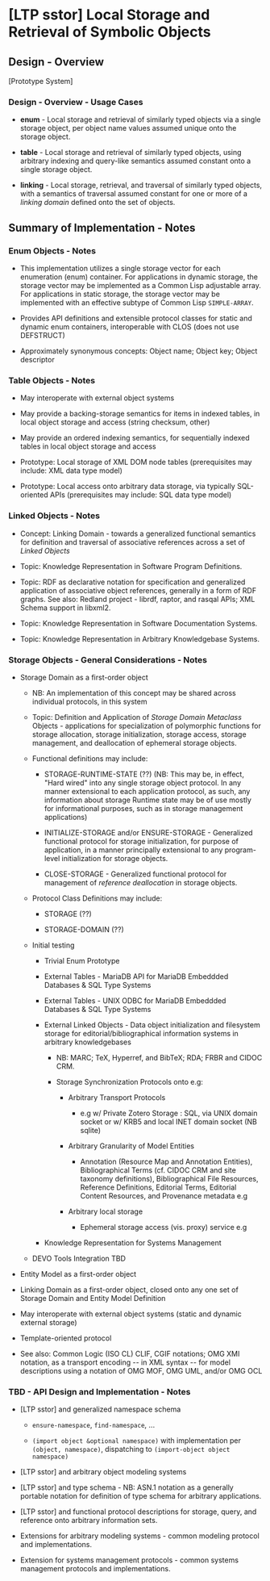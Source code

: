 [LTP sstor] Local Storage and Retrieval of Symbolic Objects
===========================================================


## Design - Overview

[Prototype System]

### Design - Overview - Usage Cases

- **enum** - Local storage and retrieval of similarly typed objects via
  a single storage object, per object name values assumed unique onto
  the storage object.

- **table** - Local storage and retrieval of similarly typed objects,
  using arbitrary indexing and query-like semantics assumed constant
  onto a single storage object.

- **linking** - Local storage, retrieval, and traversal of similarly
  typed objects, with a semantics of traversal assumed constant for one
  or more of a _linking domain_ defined onto the set of objects.

## Summary of Implementation - Notes

### Enum Objects - Notes

* This implementation utilizes a single storage vector for each
  enumeration (enum) container. For applications in dynamic storage, the
  storage vector may be implemented as a Common Lisp adjustable
  array. For applications in static storage, the storage vector may be
  implemented with an effective subtype of Common Lisp `SIMPLE-ARRAY`.

* Provides API definitions and extensible protocol classes for static and
  dynamic enum containers, interoperable with CLOS (does not use DEFSTRUCT)

* Approximately synonymous concepts: Object name; Object key; Object
  descriptor


### Table Objects - Notes

* May interoperate with external object systems

* May provide a backing-storage semantics for items in indexed tables,
  in local object storage and access (string checksum, other)

* May provide an ordered indexing semantics, for sequentially indexed
  tables in local object storage and access

* Prototype: Local storage of XML DOM node tables (prerequisites may
  include: XML data type model)

* Prototype: Local access onto arbitrary data storage, via typically
  SQL-oriented APIs (prerequisites may include: SQL data type model)


### Linked Objects - Notes

* Concept: Linking Domain - towards a generalized functional semantics
  for definition and traversal of associative references across a set of
  _Linked Objects_

* Topic: Knowledge Representation in Software Program Definitions.

* Topic: RDF as declarative notation for specification and generalized
  application of associative object references, generally in a form of
  RDF graphs. See also: Redland project - librdf, raptor, and rasqal
  APIs; XML Schema support in libxml2.

* Topic: Knowledge Representation in Software Documentation Systems.

* Topic: Knowledge Representation in Arbitrary Knowledgebase Systems.


### Storage Objects - General Considerations - Notes

* Storage Domain as a first-order object

    * NB: An implementation of this concept may be shared across
      individual protocols, in this system

    * Topic: Definition and Application of _Storage Domain Metaclass_
      Objects - applications for specialization of polymorphic functions
      for storage allocation, storage initialization, storage access,
      storage management, and deallocation of ephemeral storage
      objects.

    * Functional definitions may include:

        * STORAGE-RUNTIME-STATE (??) (NB: This may be, in effect, "Hard
          wired" into any single storage object protocol. In any manner
          extensional to each application protocol, as such, any
          information about storage Runtime state may be of use mostly
          for informational purposes, such as in storage management
          applications)

        * INITIALIZE-STORAGE and/or ENSURE-STORAGE - Generalized
          functional protocol for storage initialization, for purpose of
          application, in a manner principally extensional to any
          program-level initialization for storage objects.

        * CLOSE-STORAGE - Generalized functional protocol for management
          of _reference deallocation_ in storage objects.

    * Protocol Class Definitions may include:

        * STORAGE (??)

        * STORAGE-DOMAIN (??)

    * Initial testing

        - Trivial Enum Prototype

        - External Tables - MariaDB API for MariaDB Embeddded Databases
          & SQL Type Systems

        - External Tables - UNIX ODBC for MariaDB Embeddded Databases &
          SQL Type Systems

        - External Linked Objects - Data object initialization and
          filesystem storage for editorial/bibliographical information
          systems in arbitrary knowledgebases

            - NB: MARC; TeX, Hyperref, and BibTeX; RDA; FRBR and CIDOC
              CRM.

            - Storage Synchronization Protocols onto e.g:

                - Arbitrary Transport Protocols
                    - e.g w/ Private Zotero Storage : SQL, via UNIX
                      domain socket or w/ KRB5 and local INET domain
                      socket (NB sqlite)

                - Arbitrary Granularity of Model Entities
                    - Annotation (Resource Map and Annotation Entities),
                      Bibliographical Terms (cf. CIDOC CRM and site
                      taxonomy definitions), Bibliographical File
                      Resources, Reference Definitions, Editorial Terms,
                      Editorial Content Resources, and Provenance
                      metadata e.g

                - Arbitrary local storage
                    - Ephemeral storage access (vis. proxy) service e.g

        - Knowledge Representation for Systems Management

    * DEVO Tools Integration TBD

* Entity Model as a first-order object

* Linking Domain as a first-order object, closed onto any one set of
  Storage Domain and Entity Model Definition

* May interoperate with external object systems (static and dynamic
  external storage)

* Template-oriented protocol

* See also: Common Logic (ISO CL) CLIF, CGIF notations; OMG XMI
  notation, as a transport encoding -- in XML syntax -- for model
  descriptions using a notation of OMG MOF, OMG UML, and/or OMG OCL


### TBD - API Design and Implementation - Notes


* [LTP sstor] and generalized namespace schema

    * `ensure-namespace`, `find-namespace`, ...

    * `(import object &optional namespace)` with implementation per
      `(object, namespace)`, dispatching to `(import-object object namespace)`


* [LTP sstor] and arbitrary object modeling systems


* [LTP sstor] and type schema - NB: ASN.1 notation as a generally
  portable notation for definition of type schema for arbitrary
  applications.


* [LTP sstor] and functional protocol descriptions for storage, query,
  and reference onto arbitrary information sets.


* Extensions for arbitrary modeling systems - common modeling protocol
  and implementations.


* Extension for systems management protocols - common systems management
  protocols and implementations.


<!-- LocalWords: APIs ASN CGIF CLIF CLOS DOM enum LTP MOF Metaclass OCL -->
<!-- LocalWords: OMG Simula TBD UML XMI enum interoperable interoperate -->
<!-- LocalWords: modl namespace sstor RDF Redland librdf rasqal CRM -->
<!-- LocalWords:  libxml Knowledgebase deallocation RUNTIME Runtime -->
<!-- LocalWords:  Embeddded ODBC filesystem knowledgebases Hyperref -->
<!-- LocalWords:  BibTeX FRBR CIDOC Zotero KRB INET sqlite vis DEVO -->
